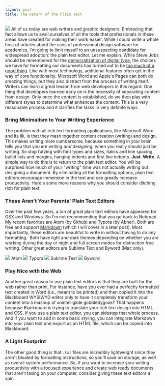 ```yaml
---
layout: post
title: The Return of the Plain Text
---
```


![](http://www.instruction.uh.edu/wp-content/uploads/2016/03/photo-1454165205744-3b78555e5572.jpeg) All of us today are web writers and graphic designers. Embracing that fact allows us to avail ourselves of all the tools that professionals in these areas have created for making their work easier. While I could write a whole host of articles about the uses of professional design software for academics, I'm going to limit myself to an unsuspecting candidate for widespread adoption: the plain text editor. Let me explain. While Steve Jobs should be remembered for the [democratization of digital type](http://www.digitaltrends.com/apple/steve-jobs-the-godfather-of-fonts-as-we-know-them/), the choices we have for formatting our documents has turned out to be [too much of a good thing](http://4.bp.blogspot.com/-KPV5BW_SpdM/URSwIi94UsI/AAAAAAAAAZc/W6wVOollTCY/s1600/02-MS+Word+Context+Menu.png). Like with most technology, additional features often get in the way of core functionality. Microsoft Word and Apple's Pages can both do amazing things, but they also distract from the process of writing itself. Writers can learn a great lesson from web developers in this regard. One thing that developers learned early on is the necessity of separating content from design.  Only once the content is established, do we then play with different styles to determine what enhances the content. This is a very reasonable process and it clarifies the tasks in very definite ways.

### Bring Minimalism to Your Writing Experience

The problem with all rich text formatting applications, like Microsoft Word and its ilk, is that they mash together content creation (writing) and design. This makes writing more cumbersome, because something in your brain tells you that you are writing *and* designing, when you really should just be writing. So stop futzing with font types and sizes, italics and line spacing, bullet lists and margins, hanging indents and first line indents. **Just. Write.** A simple way to do this is to return to the plain text editor. You will be surprised how much of your "writing" time was not actually writing but designing a document. By eliminating all the formatting options, plain text editors encourage immersion in the text and can greatly increase productivity. Here's some more reasons why you should consider ditching rich for plain text.

### These Aren't Your Parents' Plain Text Editors

Over the past few years, a ton of great plain text editors have appeared for OSX and Windows. So I'm not recommending that you go back to Notepad. My recent favorites are Atom (by Github) and Typora (by Abner). Both are free and support [Markdown](https://en.wikipedia.org/wiki/Markdown) (which I will cover in a later post). Most importantly, these editors are beautiful to write in without having to do any formatting.  Both have light and dark themes depending on whether you are working during the day or night and full screen modes for distraction free writing. Other great editors are Sublime Text and Byword (Mac only).

[![](https://www.pubnub.com/wp-content/uploads/2015/01/B62xj9FCUAA3YoC.png)](https://atom.io)
Atom
[![](https://avatars1.githubusercontent.com/u/12959900?v=3&s=200)](http://www.typora.io)
Typora
[![](https://camo.githubusercontent.com/69f040c45f25441989978b046c9c21da987878a3/68747470733a2f2f73332e616d617a6f6e6177732e636f6d2f796f6e6e657474692d7375626c696d652f677261766974792f69636f6e732f6170702d69636f6e2d6f72616e67652d3130312e706e67)](https://www.sublimetext.com)
Sublime Text
[![](http://a3.mzstatic.com/us/r30/Purple49/v4/e6/cf/ab/e6cfab9e-2383-a3f0-e989-614196473d1c/icon128-2x.png)](https://bywordapp.com)
Byword

### Play Nice with the Web

Another great reason to use plain text editors is that they are built for the web rather than print. For instance, have you ever had a perfectly formatted text created in Word (i.e., meant to be printed) and then copied it into the Blackboard WYSIWYG editor only to have it completely transform your content into a mashup of unintelligible gobbledygook? That happens because Blackboard is trying to translate your rich text design into HTML and CSS. If you use a plain text editor, you can sidestep that whole process. And if you want to add in some basic styling, you can integrate Markdown into your plain text and export as an HTML file, which can be copied into Blackboard.

### A Light Footprint

The other good thing is that `.txt` files are incredibly lightweight since they aren't bloated by formatting instructions, so you'll save on storage, as well as overall system performance. So, if you want to increase your writing productivity with a focused experience and create web ready documents that aren't taxing on your computer, consider giving these text editors a spin.
